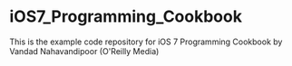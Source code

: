 iOS7_Programming_Cookbook
=========================

This is the example code repository for iOS 7 Programming Cookbook by Vandad Nahavandipoor (O'Reilly Media)
